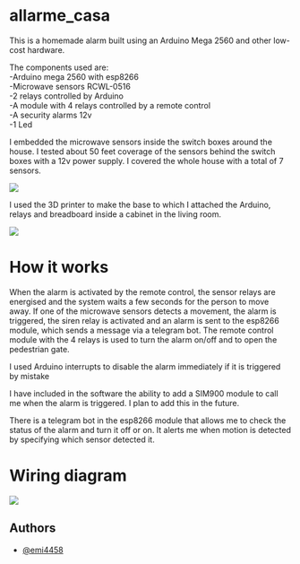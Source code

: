 
# allarme_casa

This is a homemade alarm built using an Arduino Mega 2560 and other low-cost hardware.

The components used are:  
-Arduino mega 2560 with esp8266  
-Microwave sensors RCWL-0516  
-2 relays controlled by Arduino  
-A module with 4 relays controlled by a remote control  
-A security alarms 12v  
-1 Led  

I embedded the microwave sensors inside the switch boxes around the house. I tested about 50 feet coverage of the sensors behind the switch boxes with a 12v power supply. I covered the whole house with a total of 7 sensors.

![](https://i.imgur.com/6a8twP2.jpg)


I used the 3D printer to make the base to which I attached the Arduino, relays and breadboard inside a cabinet in the living room.

![](https://i.imgur.com/eYYzV2p.png)




# How it works
When the alarm is activated by the remote control, the sensor relays are energised and the system waits a few seconds for the person to move away. If one of the microwave sensors detects a movement, the alarm is triggered, the siren relay is activated and an alarm is sent to the esp8266 module, which sends a message via a telegram bot. The remote control module with the 4 relays is used to turn the alarm on/off and to open the pedestrian gate. 

I used Arduino interrupts to disable the alarm immediately if it is triggered by mistake

I have included in the software the ability to add a SIM900 module to call me when the alarm is triggered. I plan to add this in the future.

There is a telegram bot in the esp8266 module that allows me to check the status of the alarm and turn it off or on. It alerts me when motion is detected by specifying which sensor detected it.


# Wiring diagram

![](https://i.imgur.com/eqSnhwG.png)
## Authors

- [@emi4458](https://github.com/emi4458)

